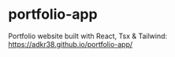 # portfolio-app
Portfolio website built with React, Tsx &amp; Tailwind: https://adkr38.github.io/portfolio-app/
